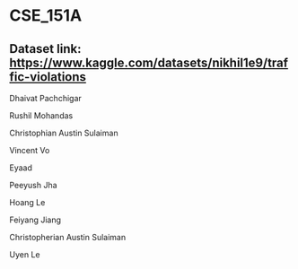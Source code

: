 # CSE_151A

## Dataset link: https://www.kaggle.com/datasets/nikhil1e9/traffic-violations

Dhaivat Pachchigar

Rushil Mohandas

Christophian Austin Sulaiman


Vincent Vo

Eyaad

Peeyush Jha

Hoang Le

Feiyang Jiang


Christopherian Austin Sulaiman


Uyen Le

